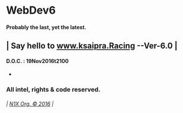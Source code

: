 # WebDev6
#### Probably the last, yet the latest.
## | Say hello to www.ksaipra.Racing --Ver-6.0 |
#### D.O.C. : 19Nov2016t2100
-
### All intel, rights & code reserved.
###### | [N1X Org. © 2016](www.github.com/itsN1X) | 
